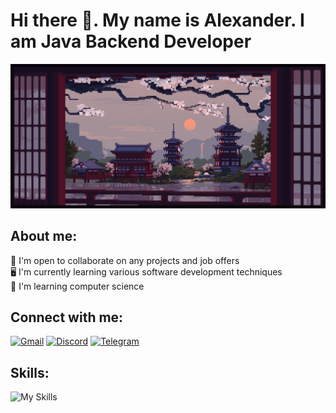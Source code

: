# Hi there 👋. My name is Alexander. I am Java Backend Developer
![evening](evening.gif)

## About me:
🤝 I'm open to collaborate on any projects and job offers    
🖥️ I'm currently learning various software development techniques  
🧠 I'm learning computer science

## Connect with me:
[![Gmail](https://skillicons.dev/icons?i=gmail&theme=dark)](mirrexone@gmail.com)
[![Discord](https://skillicons.dev/icons?i=discord&theme=dark)](https://discord.com/users/mirrex)
[![Telegram](https://user-images.githubusercontent.com/95209245/205297581-a8d5cac0-1a9c-431e-8ef3-9f554cee81c1.svg)](https://t.me/Mirrexxx)

## Skills:
![My Skills](https://skillicons.dev/icons?i=java,spring,hibernate,gradle,postgres,docker,idea,git,github,linux,bash&theme=dark)
